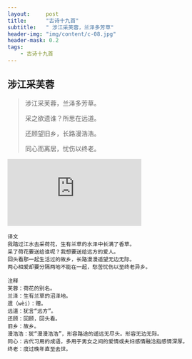 ```yaml
---
layout:     post
title:      "古诗十九首"
subtitle:   " 涉江采芙蓉，兰泽多芳草"
header-img: "img/content/c-08.jpg"
header-mask: 0.2
tags:
    - 古诗十九首
---
```




## 涉江采芙蓉

> 涉江采芙蓉，兰泽多芳草。
>
> 采之欲遗谁？所思在远道。
>
> 还顾望旧乡，长路漫浩浩。
>
> 同心而离居，忧伤以终老。

![](http://api.nmb.show/xiaojiejie2.php)

~~~
译文
我踏过江水去采荷花，生有兰草的水泽中长满了香草。
采了荷花要送给谁呢？我想要送给远方的爱人。
回头看那一起生活过的故乡，长路漫漫遥望无边无际。
两心相爱却要分隔两地不能在一起，愁苦忧伤以至终老异乡。

注释
芙蓉：荷花的别名。
兰泽：生有兰草的沼泽地。
遗（wèi）：赠。
远道：犹言“远方”。
还顾：回顾，回头看。
旧乡：故乡。
漫浩浩：犹“漫漫浩浩”，形容路途的遥远无尽头。形容无边无际。
同心：古代习用的成语，多用于男女之间的爱情或夫妇感情融洽指感情深厚。
终老：度过晚年直至去世。
~~~

